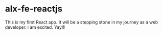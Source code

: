 # alx-fe-reactjs
This is my first React app. 
It will be a stepping stone in my journey as a web developer.
I am excited. Yay!!!
